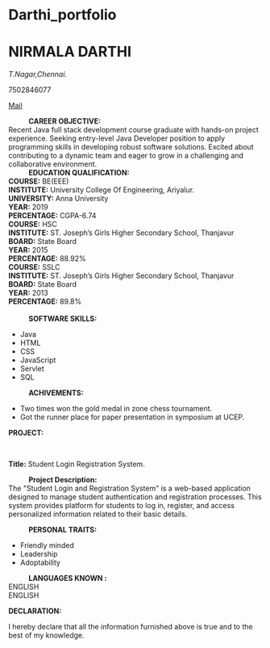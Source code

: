 # Darthi_portfolio
<html>
  <h1>
    NIRMALA DARTHI
  </h1>
  <address>
    T.Nagar,Chennai.
  </address>
  <p>7502846077</p>
  <a href="mailto:nirmaladarthi8@gmail.com">Mail</a>
    <body>
      <div id="basic">
        <dl>
          <dd>
            <b>CAREER OBJECTIVE:</b>
              <dt>
                Recent Java full stack development course graduate with hands-on project experience.
Seeking entry-level Java Developer position to apply programming skills in developing robust
software solutions. Excited about contributing to a dynamic team and eager to grow in a
challenging and collaborative environment.
              </dt>
          </dd>
          <dd>
            <b>EDUCATION QUALIFICATION:</b>
            <dt>
              <b>COURSE:</b> BE(EEE)<br>
<b>INSTITUTE:</b> University College Of Engineering, Ariyalur.<br>
<b>UNIVERSITY:</b> Anna University<br>
<b>YEAR:</b> 2019<br>
<b>PERCENTAGE:</b> CGPA-6.74<br>
            </dt>
          <dt>
            <b>COURSE:</b> HSC<br>
<b>INSTITUTE:</b> ST. Joseph’s Girls Higher Secondary School, Thanjavur<br>
<b>BOARD:</b> State Board<br>
<b>YEAR:</b> 2015<br>
<b>PERCENTAGE:</b> 88.92%<br>
          </dt>
          <dt>
            <b>COURSE:</b> SSLC<br>
<b>INSTITUTE:</b> ST. Joseph’s Girls Higher Secondary School, Thanjavur<br>
<b>BOARD:</b> State Board<br>
<b>YEAR:</b> 2013<br>
<b>PERCENTAGE:</b> 89.8%<br><br>
          </dt>
          </dd>
      <dd>
        <b>SOFTWARE SKILLS:</b><br>
        <dt>
          <ul type="bullet">
            <li>Java</li>
            <li>HTML</li>
            <li>CSS</li>
            <li>JavaScript</li>
            <li>Servlet</li>
            <li>SQL</li>
          </ul>
        </dt>
      </dd>
          <dd>
            <b>ACHIVEMENTS:</b>
              <dt>
                <ul type="bullet">
                  <li>Two times won the gold medal in zone chess tournament.</li>
                  <li>Got the runner place for paper presentation in symposium at UCEP.</li>
              </dt>
          </dd>
        </dl>
                  <p><b>PROJECT:</b></p><br>
                  <p><b>Title:</b> Student Login Registration System.</p>
          <div id="project">
            <dl>
              <dd>
                <b>Project Description:</b>
              </dd>
                  <dt>
                    The "Student Login and Registration System" is a web-based application designed to manage
student authentication and registration processes. This system provides platform for students to log
in, register, and access personalized information related to their basic details.
                  </dt>
            </dl>
            </div>
        <div id="personal_details">
          <dl>
              <dd>
                <b>PERSONAL TRAITS:</b>
                </dd>
                  <dt>
                    <ul type="bullet">
                      <li>Friendly minded</li>
                      <li>Leadership</li>
                      <li>Adoptability</li>
                      </ul>
                  </dt>
                      <dd>
                      <b>LANGUAGES KNOWN :</b>
                      </dd>
                      <dt>
                      ENGLISH
                      </dt>
                      <dt>
                      ENGLISH
                      </dt>
          </dl>
      </div>
                      <p><b>DECLARATION:</b></p>
                      <p>I hereby declare that all the information furnished above is true and to the best of my
knowledge.<p>
    </body>
</html>

